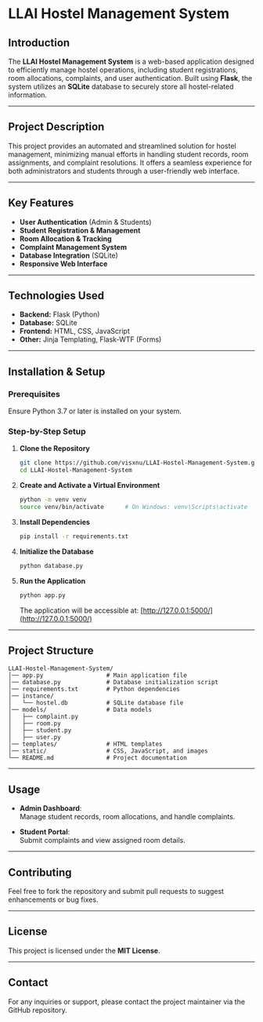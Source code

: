 

# **LLAI Hostel Management System**

## **Introduction**
The **LLAI Hostel Management System** is a web-based application designed to efficiently manage hostel operations, including student registrations, room allocations, complaints, and user authentication. Built using **Flask**, the system utilizes an **SQLite** database to securely store all hostel-related information.

---

## **Project Description**
This project provides an automated and streamlined solution for hostel management, minimizing manual efforts in handling student records, room assignments, and complaint resolutions. It offers a seamless experience for both administrators and students through a user-friendly web interface.

---

## **Key Features**
- **User Authentication** (Admin & Students)  
- **Student Registration & Management**  
- **Room Allocation & Tracking**  
- **Complaint Management System**  
- **Database Integration** (SQLite)  
- **Responsive Web Interface**

---

## **Technologies Used**
- **Backend:** Flask (Python)  
- **Database:** SQLite  
- **Frontend:** HTML, CSS, JavaScript  
- **Other:** Jinja Templating, Flask-WTF (Forms)

---

## **Installation & Setup**

### **Prerequisites**
Ensure Python 3.7 or later is installed on your system.

### **Step-by-Step Setup**

1. **Clone the Repository**
   ```bash
   git clone https://github.com/visxnu/LLAI-Hostel-Management-System.git
   cd LLAI-Hostel-Management-System
   ```

2. **Create and Activate a Virtual Environment**
   ```bash
   python -m venv venv
   source venv/bin/activate      # On Windows: venv\Scripts\activate
   ```

3. **Install Dependencies**
   ```bash
   pip install -r requirements.txt
   ```

4. **Initialize the Database**
   ```bash
   python database.py
   ```

5. **Run the Application**
   ```bash
   python app.py
   ```
   The application will be accessible at: [http://127.0.0.1:5000/](http://127.0.0.1:5000/)

---

## **Project Structure**
```
LLAI-Hostel-Management-System/
│── app.py                  # Main application file
│── database.py             # Database initialization script
│── requirements.txt        # Python dependencies
│── instance/
│   └── hostel.db           # SQLite database file
│── models/                 # Data models
│   ├── complaint.py
│   ├── room.py
│   ├── student.py
│   ├── user.py
│── templates/              # HTML templates
│── static/                 # CSS, JavaScript, and images
└── README.md               # Project documentation
```

---

## **Usage**

- **Admin Dashboard**:  
  Manage student records, room allocations, and handle complaints.

- **Student Portal**:  
  Submit complaints and view assigned room details.

---

## **Contributing**
Feel free to fork the repository and submit pull requests to suggest enhancements or bug fixes.

---

## **License**
This project is licensed under the **MIT License**.

---

## **Contact**
For any inquiries or support, please contact the project maintainer via the GitHub repository.
